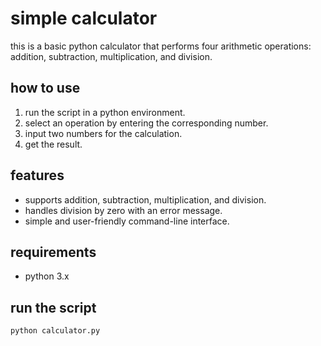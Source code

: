 # simple calculator

this is a basic python calculator that performs four arithmetic operations: addition, subtraction, multiplication, and division.

## how to use
1. run the script in a python environment.
2. select an operation by entering the corresponding number.
3. input two numbers for the calculation.
4. get the result.

## features
- supports addition, subtraction, multiplication, and division.
- handles division by zero with an error message.
- simple and user-friendly command-line interface.

## requirements
- python 3.x

## run the script
```sh
python calculator.py
```

